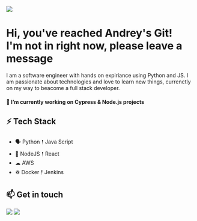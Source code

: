 ![](https://github.com/halfrost/halfrost/blob/master/icons/header_.png)

# Hi, you've reached Andrey's Git! <br>I'm not in right now, please leave a message

I am a software engineer with hands on expiriance using Python and JS. I am passionate about technologies and love to learn new things, currenctly on my way to beacome a full stack developer.

#### 🔭 I’m currently working on Cypress & Node.js projects


## ⚡ Tech Stack
- 🗣 Python 𒑰 Java Script 
- 🎒 NodeJS 𒑰 React
- ☁ AWS 
- ♽ Docker 𒑰 Jenkins


## 📫 Get in touch
<a href="mailto:andrey880@gmail.com"><img src = "https://img.shields.io/badge/gmail-%23D14836.svg?&style=for-the-badge&logo=gmail&logoColor=white"></a> 
<a href="https://www.linkedin.com/in/andreydavid/"><img src="https://img.shields.io/badge/linkedin-%230077B5.svg?&style=for-the-badge&logo=linkedin&logoColor=white"/></a>
